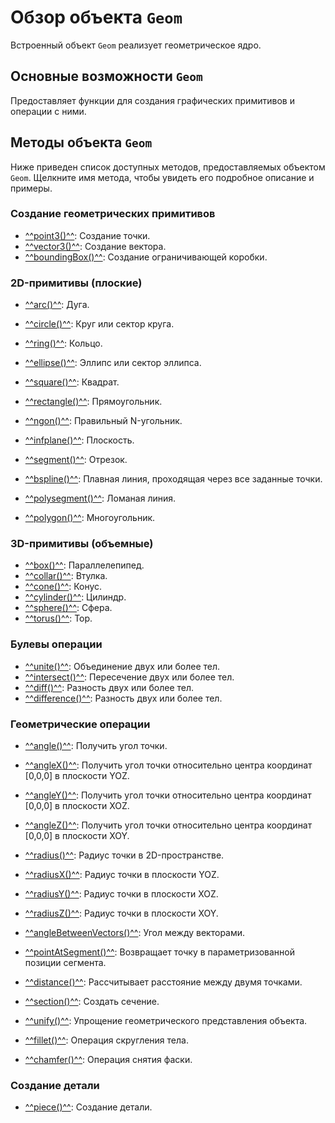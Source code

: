 # Обзор объекта `Geom`
Встроенный объект `Geom` реализует геометрическое ядро.

## Основные возможности `Geom`
Предоставляет функции для создания графических примитивов и операции с ними.

## Методы объекта `Geom`
Ниже приведен список доступных методов, предоставляемых объектом `Geom`. Щелкните имя метода, чтобы увидеть его подробное описание и примеры.

### Создание геометрических примитивов
- [^^point3()^^](methods/point3.md): Создание точки.
- [^^vector3()^^](methods/vector3.md): Создание вектора.
- [^^boundingBox()^^](methods/boundingBox.md): Создание ограничивающей коробки.

### 2D-примитивы (плоские)
- [^^arc()^^](methods/arc.md): Дуга.
- [^^circle()^^](methods/circle.md): Круг или сектор круга.
- [^^ring()^^](methods/ring.md): Кольцо.
- [^^ellipse()^^](methods/ellipse.md): Эллипс или сектор эллипса.
- [^^square()^^](methods/square.md): Квадрат.
- [^^rectangle()^^](methods/rectangle.md): Прямоугольник.
- [^^ngon()^^](methods/ngon.md): Правильный N-угольник.
- [^^infplane()^^](methods/infplane.md): Плоскость.

- [^^segment()^^](methods/segment.md): Отрезок.
- [^^bspline()^^](methods/bspline.md): Плавная линия, проходящая через все заданные точки.
- [^^polysegment()^^](methods/polysegment.md): Ломаная линия.
- [^^polygon()^^](methods/polygon.md): Многоугольник.

### 3D-примитивы (объемные)
- [^^box()^^](methods/box.md): Параллелепипед.
- [^^collar()^^](methods/collar.md): Втулка.
- [^^cone()^^](methods/cone.md): Конус.
- [^^cylinder()^^](methods/cylinder.md): Цилиндр.
- [^^sphere()^^](methods/sphere.md): Сфера.
- [^^torus()^^](methods/torus.md): Тор.

### Булевы операции
- [^^unite()^^](methods/unite.md): Объединение двух или более тел.
- [^^intersect()^^](methods/intersect.md): Пересечение двух или более тел.
- [^^diff()^^](methods/diff.md): Разность двух или более тел.
- [^^difference()^^](methods/difference.md): Разность двух или более тел.

### Геометрические операции
- [^^angle()^^](methods/angle.md): Получить угол точки.
- [^^angleX()^^](methods/angleX.md): Получить угол точки относительно центра координат [0,0,0] в плоскости YOZ.
- [^^angleY()^^](methods/angleY.md): Получить угол точки относительно центра координат [0,0,0] в плоскости XOZ.
- [^^angleZ()^^](methods/angleZ.md): Получить угол точки относительно центра координат [0,0,0] в плоскости XOY.

- [^^radius()^^](methods/radius.md): Радиус точки в 2D-пространстве.
- [^^radiusX()^^](methods/radiusX.md): Радиус точки в плоскости YOZ.
- [^^radiusY()^^](methods/radiusY.md): Радиус точки в плоскости XOZ.
- [^^radiusZ()^^](methods/radiusZ.md): Радиус точки в плоскости XOY.

- [^^angleBetweenVectors()^^](methods/angleBetweenVectors.md): Угол между векторами.
- [^^pointAtSegment()^^](methods/pointAtSegment.md): Возвращает точку в параметризованной позиции сегмента.
- [^^distance()^^](methods/distance.md): Рассчитывает расстояние между двумя точками. 

- [^^section()^^](methods/section.md): Создать сечение. 
- [^^unify()^^](methods/unify.md): Упрощение геометрического представления объекта.
- [^^fillet()^^](methods/fillet.md): Операция скругления тела.
- [^^chamfer()^^](methods/chamfer.md): Операция снятия фаски.

### Создание детали
- [^^piece()^^](methods/piece.md): Создание детали.


